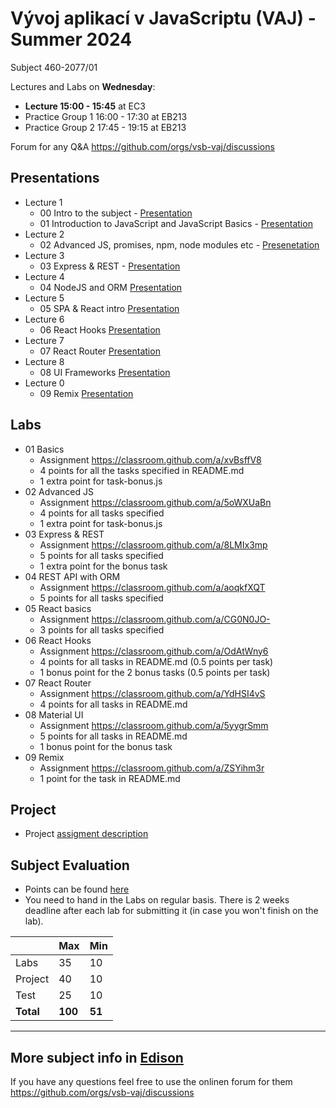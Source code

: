 # Vývoj aplikací v JavaScriptu (VAJ) - Summer 2024 
Subject 460-2077/01

Lectures and Labs on **Wednesday**:
- **Lecture 15:00 - 15:45** at EC3
- Practice Group 1 16:00 - 17:30 at EB213
- Practice Group 2 17:45 - 19:15 at EB213

Forum for any Q&A https://github.com/orgs/vsb-vaj/discussions

## Presentations 
- Lecture 1
  - 00 Intro to the subject - [Presentation](https://docs.google.com/presentation/d/1GlDydD61GIHvkAHEFH1rExSrGR8U-38xbO6IQXSD90M/edit?usp=sharing)
  - 01 Introduction to JavaScript and JavaScript Basics - [Presentation](https://docs.google.com/presentation/d/1OXI6oPNCKNX3ADz8KXPW_S6qKiNnV0u-hbpg_DzxZaA/edit?usp=sharing)
- Lecture 2
  - 02 Advanced JS, promises, npm, node modules etc - [Presenetation](https://docs.google.com/presentation/d/118DjUf3Ynmq6LGW1L3mp9nzXY5j7XtkCW84WGoYYEAY/edit?usp=sharing)
- Lecture 3
  - 03 Express & REST - [Presentation](https://docs.google.com/presentation/d/1iUFTXVIzONv5alfCwgmMWJnmmacjJcHb9ivJED_UxEY/edit?usp=sharing)
- Lecture 4 
  - 04 NodeJS and ORM [Presentation](https://docs.google.com/presentation/d/1S8e92IURpWo8iBQlWF0e0XqEShb3GzdSB_IOOqEGlHw/edit?usp=sharing)
- Lecture 5 
  - 05 SPA & React intro [Presentation](https://docs.google.com/presentation/d/1O4iL9_6X4dKII7hQ4_tM98E4mKiF7LeLFQZ6VcsmRlA/edit?usp=sharing)
- Lecture 6
  - 06 React Hooks [Presentation](https://docs.google.com/presentation/d/1T9npQDbqJO1ew2f7yuCR_EQTrmkUtvTi9Q2xC2MKVnk/edit?usp=sharing)
- Lecture 7
  - 07 React Router [Presentation](https://docs.google.com/presentation/d/1ZVbaUCnCnRyFpzrvAwOM902g-6JtJdi5EyigznZ-i0s/edit?usp=sharing)
- Lecture 8
  - 08 UI Frameworks [Presentation](https://docs.google.com/presentation/d/1ERjcaMK8gytK-GobzhWKQa2AHhRDCkbaK4qmb0mlY6U/edit?usp=sharing)
- Lecture 0
  - 09 Remix [Presentation](https://remix.run/)


## Labs
- 01 Basics
  - Assignment https://classroom.github.com/a/xvBsffV8
  - 4 points for all the tasks specified in README.md
  - 1 extra point for task-bonus.js
- 02 Advanced JS
  - Assignment https://classroom.github.com/a/5oWXUaBn
  - 4 points for all tasks specified
  - 1 extra point for task-bonus.js
- 03 Express & REST
  - Assignment https://classroom.github.com/a/8LMIx3mp
  - 5 points for all tasks specified
  - 1 extra point for the bonus task
- 04 REST API with ORM 
  - Assignment https://classroom.github.com/a/aoqkfXQT
  - 5 points for all tasks specified 
- 05 React basics 
  - Assignment https://classroom.github.com/a/CG0N0JO-
  - 3 points for all tasks specified
- 06 React Hooks
  - Assignment https://classroom.github.com/a/OdAtWny6
  - 4 points for all tasks in README.md (0.5 points per task)
  - 1 bonus point for the 2 bonus tasks (0.5 points per task)
- 07 React Router
  - Assignment https://classroom.github.com/a/YdHSI4vS
  - 4 points for all tasks in README.md
- 08 Material UI
  - Assignment https://classroom.github.com/a/5yygrSmm
  - 5 points for all tasks in README.md
  - 1 bonus point for the bonus task
- 09 Remix
  - Assignment https://classroom.github.com/a/ZSYihm3r
  - 1 point for the task in README.md

## Project
- Project [assigment description](https://docs.google.com/document/d/1mbYYzY0j7Xq8KX8a2ei2_Ta1AQUWpfcpD0tORZt8AD4/edit?usp=sharing)

## Subject Evaluation
- Points can be found [here](https://docs.google.com/spreadsheets/d/1tV0mLQRPMDT1bN1Dn10C6cDazUTHB36_c8oXS4CTTH4/edit?usp=sharing)
- You need to hand in the Labs on regular basis. There is 2 weeks deadline after each lab for submitting it (in case you won't finish on the lab). 

|           | Max     | Min    |
|-----------|---------|--------|
| Labs      |    35   |   10   |
| Project   |    40   |   10   |
| Test      |    25   |   10   |
| **Total** | **100** | **51** |

------------------------
## More subject info in [Edison](https://edison.sso.vsb.cz/cz.vsb.edison.edu.study.prepare.web/SubjectVersion.faces?version=460-2077/01&studyPlanId=24376&locale=cs)

If you have any questions feel free to use the onlinen forum for them https://github.com/orgs/vsb-vaj/discussions
